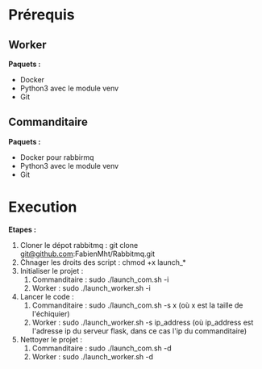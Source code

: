 # Prérequis

## Worker
**Paquets :**
- Docker
- Python3 avec le module venv
- Git

## Commanditaire
**Paquets :**
- Docker pour rabbirmq
- Python3 avec le module venv
- Git

# Execution
**Etapes :**
1. Cloner le dépot rabbitmq : git clone git@github.com:FabienMht/Rabbitmq.git
2. Chnager les droits des script : chmod +x launch_*
3. Initialiser le projet :
    1. Commanditaire : sudo ./launch_com.sh -i
    2. Worker : sudo ./launch_worker.sh -i
4. Lancer le code :
    1. Commanditaire : sudo ./launch_com.sh -s x (où x est la taille de l'échiquier)
    2. Worker : sudo ./launch_worker.sh -s ip_address (où ip_address est l'adresse ip du serveur flask, dans ce cas l'ip du commanditaire)
5. Nettoyer le projet :
    1. Commanditaire : sudo ./launch_com.sh -d
    2. Worker : sudo ./launch_worker.sh -d
